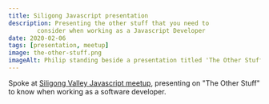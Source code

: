 ```yaml
---
title: Siligong Javascript presentation
description: Presenting the other stuff that you need to
        consider when working as a Javascript Developer
date: 2020-02-06
tags: [presentation, meetup]
image: the-other-stuff.png
imageAlt: Philip standing beside a presentation titled 'The Other Stuff'
---
```

Spoke at [Siligong Valley Javascript meetup](https://www.meetup.com/SiligongValley/events/268250896/), presenting on "The Other Stuff" to know when working as a software developer.

